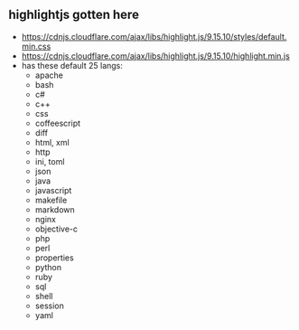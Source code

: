 
## highlightjs gotten here
- https://cdnjs.cloudflare.com/ajax/libs/highlight.js/9.15.10/styles/default.min.css
- https://cdnjs.cloudflare.com/ajax/libs/highlight.js/9.15.10/highlight.min.js
- has these default 25 langs:
  - apache
  - bash
  - c#
  - c++
  - css
  - coffeescript
  - diff
  - html, xml
  - http
  - ini, toml
  - json
  - java
  - javascript
  - makefile
  - markdown
  - nginx
  - objective-c
  - php
  - perl
  - properties
  - python
  - ruby
  - sql
  - shell
  - session
  - yaml
